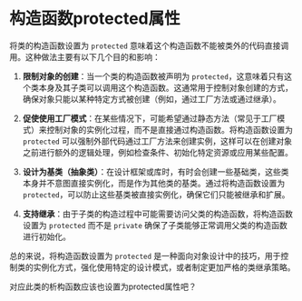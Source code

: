 # 构造函数protected属性

将类的构造函数设置为 `protected` 意味着这个构造函数不能被类外的代码直接调用。这种做法主要有以下几个目的和影响：

1. **限制对象的创建**：当一个类的构造函数被声明为 `protected`，这意味着只有这个类本身及其子类可以调用这个构造函数。这通常用于控制对象创建的方式，确保对象只能以某种特定方式被创建（例如，通过工厂方法或通过继承）。

2. **促使使用工厂模式**：在某些情况下，可能希望通过静态方法（常见于工厂模式）来控制对象的实例化过程，而不是直接通过构造函数。将构造函数设置为 `protected` 可以强制外部代码通过工厂方法来创建实例，这样可以在创建对象之前进行额外的逻辑处理，例如检查条件、初始化特定资源或应用某些配置。

3. **设计为基类（抽象类）**：在设计框架或库时，有时会创建一些基础类，这些类本身并不意图直接实例化，而是作为其他类的基类。通过将构造函数设置为 `protected`，可以防止这些基类被直接实例化，确保它们只能被继承和扩展。

4. **支持继承**：由于子类的构造过程中可能需要访问父类的构造函数，将构造函数设置为 `protected` 而不是 `private` 确保了子类能够正常调用父类的构造函数进行初始化。

总的来说，将构造函数设置为 `protected` 是一种面向对象设计中的技巧，用于控制类的实例化方式，强化使用特定的设计模式，或者制定更加严格的类继承策略。



对应此类的析构函数应该也设置为protected属性吧？